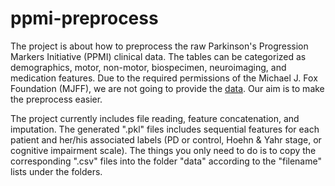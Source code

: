 # ppmi-preprocess
The project is about how to preprocess the raw Parkinson's Progression Markers Initiative (PPMI) clinical data. The tables can be categorized as demographics, motor, non-motor, biospecimen, neuroimaging, and medication features. Due to the required permissions of the Michael J. Fox Foundation (MJFF), we are not going to provide the [data](http://www.ppmi-info.org/). Our aim is to make the preprocess easier.

The project currently includes file reading, feature concatenation, and imputation. The generated ".pkl" files includes sequential features for each patient and her/his associated labels (PD or control, Hoehn & Yahr stage, or cognitive impairment scale). The things you only need to do is to copy the corresponding ".csv" files into the folder "data" according to the "filename" lists under the folders.
